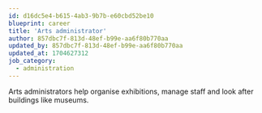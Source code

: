 ```yaml
---
id: d16dc5e4-b615-4ab3-9b7b-e60cbd52be10
blueprint: career
title: 'Arts administrator'
author: 857dbc7f-813d-48ef-b99e-aa6f80b770aa
updated_by: 857dbc7f-813d-48ef-b99e-aa6f80b770aa
updated_at: 1704627312
job_category:
  - administration
---
```

Arts administrators help organise exhibitions, manage staff and look after buildings like museums.